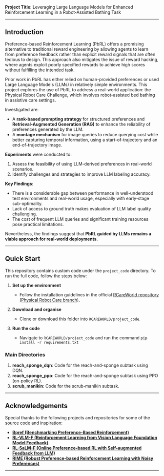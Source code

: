 **Project Title**: Leveraging Large Language Models for Enhanced Reinforcement Learning in a Robot-Assisted Bathing Task

---

## Introduction

Preference-based Reinforcement Learning (PbRL) offers a promising alternative to traditional reward engineering by allowing agents to learn from preference feedback rather than explicit reward signals that are often tedious to design. This approach also mitigates the issue of reward hacking, where agents exploit poorly specified rewards to achieve high scores without fulfilling the intended task.

Prior work in PbRL has either relied on human-provided preferences or used Large Language Models (LLMs) in relatively simple environments. This project explores the use of PbRL to address a real-world application: the Physical Robot Care Challenge, which involves robot-assisted bed bathing in assistive care settings.

Investigated are:

* A **rank-based prompting strategy** for structured preferences and **Retrieval-Augmented Generation (RAG)** to enhance the reliability of preferences generated by the LLM.
* A **montage mechanism** for image queries to reduce querying cost while better capturing temporal information, using a start-of-trajectory and an end-of-trajectory image.

**Experiments** were conducted to:

1. Assess the feasibility of using LLM-derived preferences in real-world scenarios.
2. Identify challenges and strategies to improve LLM labeling accuracy.

**Key Findings**:

* There is a considerable gap between performance in well-understood test environments and real-world usage, especially with early-stage sub-optimality.
* Lack of access to ground truth makes evaluation of LLM label quality challenging.
* The cost of frequent LLM queries and significant training resources pose practical limitations.

Nevertheless, the findings suggest that **PbRL guided by LLMs remains a viable approach for real-world deployments**.

---

## Quick Start

This repository contains custom code under the `project_code` directory. To run the full code, follow the steps below:

1. **Set up the environment**

   * Follow the installation guidelines in the official [RCareWorld repository (Physical Robot Care branch)](https://github.com/empriselab/RCareWorld/tree/phy-robo-care).

2. **Download and organise**

   * Clone or download this folder into `RCAREWORLD/project_code`.

3. **Run the code**

   * Navigate to `RCAREWORLD/project_code` and run the command `pip install -r requirements.txt`


### Main Directories

1. **reach\_sponge\_dqn**: Code for the reach-and-sponge subtask using DQN.
2. **reach\_sponge\_ppo**: Code for the reach-and-sponge subtask using PPO (on-policy RL).
3. **scrub\_manikin**: Code for the scrub-manikin subtask.

---

## Acknowledgements

Special thanks to the following projects and repositories for some of the source code and inspiration:

* [**Bpref (Benchmarking Preference-Based Reinforcement)**](https://github.com/rll-research/BPref)
* [**RL-VLM-F (Reinforcement Learning from Vision Language Foundation Model Feedback)**](https://rlvlmf2024.github.io/)
* [**RL-SaLM-F (Online Preference-based RL with Self-augmented Feedback from LLM)**](https://github.com/TU2021/RL-SaLLM-F)
* [**RIME (Robust Preference-based Reinforcement Learning with Noisy Preferences)**](https://github.com/CJReinforce/RIME_ICML2024)


---
